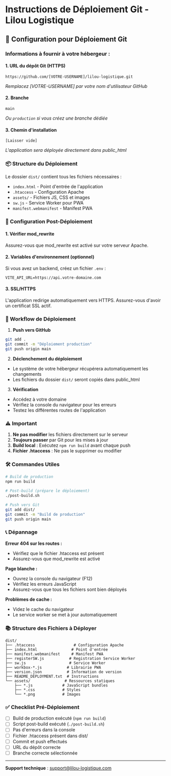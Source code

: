 # Instructions de Déploiement Git - Lilou Logistique

## 🚀 Configuration pour Déploiement Git

### Informations à fournir à votre hébergeur :

#### 1. **URL du dépôt Git** (HTTPS)
```
https://github.com/[VOTRE-USERNAME]/lilou-logistique.git
```
*Remplacez [VOTRE-USERNAME] par votre nom d'utilisateur GitHub*

#### 2. **Branche**
```
main
```
*Ou `production` si vous créez une branche dédiée*

#### 3. **Chemin d'installation**
```
[Laisser vide]
```
*L'application sera déployée directement dans public_html*

### 📦 Structure du Déploiement

Le dossier `dist/` contient tous les fichiers nécessaires :
- `index.html` - Point d'entrée de l'application
- `.htaccess` - Configuration Apache
- `assets/` - Fichiers JS, CSS et images
- `sw.js` - Service Worker pour PWA
- `manifest.webmanifest` - Manifest PWA

### 🔧 Configuration Post-Déploiement

#### 1. Vérifier mod_rewrite
Assurez-vous que mod_rewrite est activé sur votre serveur Apache.

#### 2. Variables d'environnement (optionnel)
Si vous avez un backend, créez un fichier `.env` :
```env
VITE_API_URL=https://api.votre-domaine.com
```

#### 3. SSL/HTTPS
L'application redirige automatiquement vers HTTPS. Assurez-vous d'avoir un certificat SSL actif.

### 📝 Workflow de Déploiement

1. **Push vers GitHub**
```bash
git add .
git commit -m "Déploiement production"
git push origin main
```

2. **Déclenchement du déploiement**
- Le système de votre hébergeur récupérera automatiquement les changements
- Les fichiers du dossier `dist/` seront copiés dans public_html

3. **Vérification**
- Accédez à votre domaine
- Vérifiez la console du navigateur pour les erreurs
- Testez les différentes routes de l'application

### ⚠️ Important

1. **Ne pas modifier** les fichiers directement sur le serveur
2. **Toujours passer** par Git pour les mises à jour
3. **Build local** : Exécutez `npm run build` avant chaque push
4. **Fichier .htaccess** : Ne pas le supprimer ou modifier

### 🛠️ Commandes Utiles

```bash
# Build de production
npm run build

# Post-build (prépare le déploiement)
./post-build.sh

# Push vers Git
git add dist/
git commit -m "Build de production"
git push origin main
```

### 📞 Dépannage

**Erreur 404 sur les routes :**
- Vérifiez que le fichier .htaccess est présent
- Assurez-vous que mod_rewrite est activé

**Page blanche :**
- Ouvrez la console du navigateur (F12)
- Vérifiez les erreurs JavaScript
- Assurez-vous que tous les fichiers sont bien déployés

**Problèmes de cache :**
- Videz le cache du navigateur
- Le service worker se met à jour automatiquement

### 📚 Structure des Fichiers à Déployer

```
dist/
├── .htaccess                 # Configuration Apache
├── index.html               # Point d'entrée
├── manifest.webmanifest     # Manifest PWA
├── registerSW.js           # Registration Service Worker
├── sw.js                   # Service Worker
├── workbox-*.js           # Librairie PWA
├── version.json           # Information de version
├── README_DEPLOYMENT.txt  # Instructions
└── assets/               # Ressources statiques
    ├── *.js             # JavaScript bundles
    ├── *.css            # Styles
    └── *.png            # Images
```

### ✅ Checklist Pré-Déploiement

- [ ] Build de production exécuté (`npm run build`)
- [ ] Script post-build exécuté (`./post-build.sh`)
- [ ] Pas d'erreurs dans la console
- [ ] Fichier .htaccess présent dans dist/
- [ ] Commit et push effectués
- [ ] URL du dépôt correcte
- [ ] Branche correcte sélectionnée

---

**Support technique** : support@lilou-logistique.com